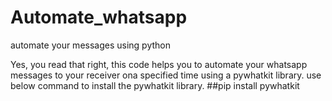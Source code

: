 # Automate_whatsapp
automate your messages using python 

Yes, you read that right, this code helps you to automate your whatsapp messages to your receiver ona specified time using a pywhatkit library.
use below command to install the pywhatkit library.
##pip install pywhatkit
